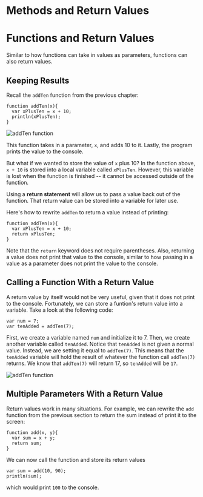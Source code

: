 # Methods and Return Values

# Functions and Return Values

Similar to how functions can take in values as parameters, functions can also return values.

## Keeping Results

Recall the `addTen` function from the previous chapter:

```
function addTen(x){
  var xPlusTen = x + 10;
  println(xPlusTen);
}
```

![addTen function](../static/javaScript/returns_addTen.png "addTen function")

This function takes in a parameter, `x`, and adds 10 to it. Lastly, the program prints the value to the console.

But what if we wanted to store the value of `x` plus 10? In the function above, `x + 10` is stored into a local
variable called `xPlusTen`. However, this variable is lost when the function is finished -- it cannot be accessed
outside of the function.

Using a **return statement** will allow us to pass a value back out of the function. That return value can be stored
into a variable for later use.

Here's how to rewrite `addTen` to return a value instead of printing:

```
function addTen(x){
  var xPlusTen = x + 10;
  return xPlusTen;
}
```

Note that the `return` keyword does not require parentheses. Also, returning a value does not print that value to the console, similar to how passing in a value as a
parameter does not print the value to the console.

## Calling a Function With a Return Value

A return value by itself would not be very useful, given that it does not print to the console. Fortunately, we
can store a funtion's return value into a variable. Take a look at the following code:

```
var num = 7;
var tenAdded = addTen(7);
```

First, we create a variable named `num` and initialize it to 7. Then, we create another variable called `tenAdded`.
Notice that `tenAdded` is not given a normal value. Instead, we are setting it equal to `addTen(7)`. This means
that the `tenAdded` variable will hold the result of whatever the function call `addTen(7)` returns. We know that
`addTen(7)` will return 17, so `tenAdded` will be `17`.

![addTen function](../static/javaScript/returns_addTen_return.png "addTen function")

## Multiple Parameters With a Return Value
Return values work in many situations. For example, we can rewrite the `add` function from the previous section
to return the sum instead of print it to the screen:

```
function add(x, y){
  var sum = x + y;
  return sum;
}
```
We can now call the function and store its return values 
```
var sum = add(10, 90);
println(sum);
```
which would print `100` to the console.

